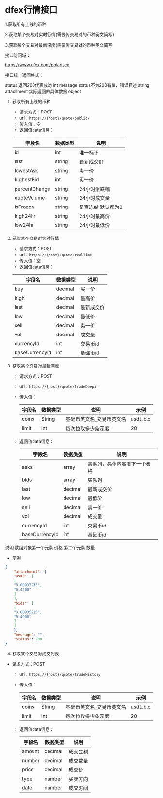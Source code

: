 ﻿# dfex行情接口

1.获取所有上线的币种

2.获取某个交易对实时行情(需要传交易对的币种英文简写)

3.获取某个交易对最新深度(需要传交易对的币种英文简写



接口访问域：

https://www.dfex.com/polarisex


接口统一返回格式：

status	返回200代表成功	int
message	status不为200有值，错误描述	string
attachment	实际返回的具体数据	object


    
1. 获取所有上线的币种
    - 请求方式：POST
    - url：`https://{host}/quote/public/`
    - 传入值：空
    - 返回值data信息：
    
    | 字段名 | 数据类型 | 说明 |
    | --- | --- | --- |
    | id | int | 唯一标识 |
    | last | string | 最新成交价 |
    | lowestAsk | string | 卖一价 |
    | highestBid | int | 买一价 |
    | percentChange | string | 24小时涨跌幅 |
    | quoteVolume | string | 24小时成交量 |
    | isFrozen | string | 是否冻结 默认都为0 |
    | high24hr | string | 24小时最高价 |
    | low24hr | string | 24小时最低价 |
    



2. 获取某个交易对实时行情
    - 请求方式：POST
    - url：`https://{host}/quote/realTime`
    - 传入值：空
    - 返回值data信息：
    
    | 字段名 | 数据类型 | 说明 |
    | --- | --- | --- |
    | buy | decimal | 买一价 |
    | high | decimal | 最高价 |
    | last | decimal | 最新成交价 |
    | low | decimal | 最低价 |
    | sell | decimal | 卖一价 |
    | vol | decimal | 成交量 |
    | currencyId | int | 交易币id |
    | baseCurrencyId | int | 基础币id |



3. 获取某个交易对最新深度
    - 请求方式：POST
    - url：`https://{host}/quote/tradeDeepin`
    - 传入值：
    
        | 字段名 | 数据类型 | 说明 |示例|
        | --- | --- | --- | --- |
        | coins | String | 基础币英文名_交易币英文名 |usdt_btc|
        | limit | int | 每次拉取多少条深度 |20|
        
    - 返回值data信息：
    
        | 字段名 | 数据类型 | 说明 |
        | --- | --- | --- |
        | asks | array | 卖队列，具体内容看下一个表格 |
        | bids | array | 买队列 |
        | last | decimal | 最新成交价 |
        | low | decimal | 最低价 |
        | sell | decimal | 卖一价 |
        | vol | decimal | 成交量 |
        | currencyId | int | 交易币id |
        | baseCurrencyId | int | 基础币id |




说明
数组对象第一个元素	价格
第二个元素	数量
- 示例：
```json
{
    "attachment": {
    "asks": [
    [
    "0.00937235",
    "0.4200"
    ]
    ],
    "bids": [
    [
    "0.00935215",
    "0.4900"
    ]
    ]
    },
    "message": "",
    "status": 200
}
```
4. 获取某个交易对成交列表

 - 请求方式：POST
    - url：`https://{host}/quote/tradeHistory`
    - 传入值：
    
        | 字段名 | 数据类型 | 说明 |示例|
        | --- | --- | --- | --- |
        | coins | String | 基础币英文名_交易币英文名 |usdt_btc|
        | limit | int | 每次拉取多少条深度 |20|
        
    - 返回值data信息：
    
        | 字段名 | 数据类型 | 说明 |
        | --- | --- | --- |
        | ﻿amount | decimal | 成交金额 |
        | ﻿number | decimal | 成交数量 |
        | ﻿price | decimal | 成交价 |
        | ﻿type | number | 买卖方向 |
        | ﻿date | number | ﻿成交时间 |









